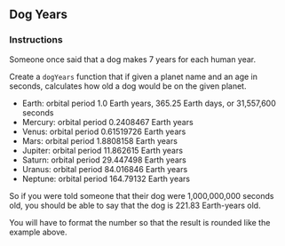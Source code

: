 ## Dog Years

### Instructions

Someone once said that a dog makes 7 years for each human year.

Create a `dogYears` function that if given a planet name and an age in seconds,
calculates how old a dog would be on the given planet.

- Earth: orbital period 1.0 Earth years, 365.25 Earth days, or 31,557,600 seconds
- Mercury: orbital period 0.2408467 Earth years
- Venus: orbital period 0.61519726 Earth years
- Mars: orbital period 1.8808158 Earth years
- Jupiter: orbital period 11.862615 Earth years
- Saturn: orbital period 29.447498 Earth years
- Uranus: orbital period 84.016846 Earth years
- Neptune: orbital period 164.79132 Earth years

So if you were told someone that their dog were 1,000,000,000 seconds old, you should be able to say that the dog is 221.83 Earth-years old.

You will have to format the number so that the result is rounded like the example above.
